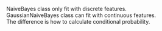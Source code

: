 NaiveBayes class only fit with discrete features.<br>
GaussianNaiveBayes class can fit with continuous features.<br>
The difference is how to calculate conditional probability.
